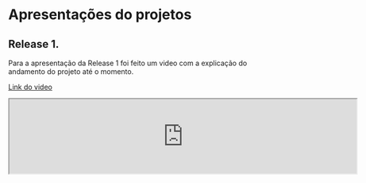 # Apresentações do projetos

## Release 1.

Para a apresentação da Release 1 foi feito um video com a explicação do andamento do projeto até o momento.

[Link do video](https://www.youtube.com/watch?v=69Nc8nZmdAg)

 <iframe width="700px" src="https://www.youtube.com/watch?v=69Nc8nZmdAg"></iframe>